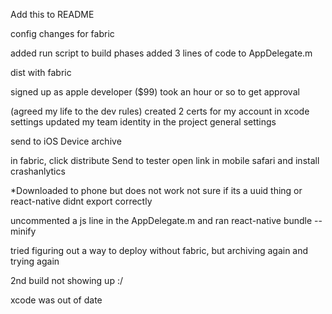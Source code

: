 Add this to README

config changes for fabric

added run script to build phases
added 3 lines of code to AppDelegate.m


dist with fabric

signed up as apple developer ($99) took an hour or so to get approval

(agreed my life to the dev rules)
created 2 certs for my account in xcode settings
updated my team identity in the project general settings

send to iOS Device
archive

in fabric, click distribute
Send to tester
open link in mobile safari and install crashanlytics

*Downloaded to phone but does not work
	not sure if its a uuid thing or react-native didnt export correctly
	
uncommented a js line in the AppDelegate.m and ran
react-native bundle --minify

tried figuring out a way to deploy without fabric, but archiving again and trying again

2nd build not showing up :/

xcode was out of date

